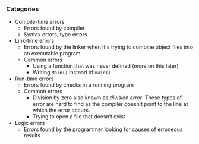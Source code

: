 ### Categories
- Compile-time errors
	- Errors found by compiler
	- Syntax errors, type errors
- Link-time errors
	- Errors found by the linker when it's trying to combine object files into an executable program
	- Common errors
		- Using a function that was never defined (more on this later)
		- Writing `Main()` instead of `main()`
- Run-time errors
	- Errors found by checks in a running program
	- Common errors
		- Division by zero also known as _division error_. These types of error are hard to find as the compiler doesn’t point to the line at which the error occurs.
		- Trying to open a file that doesn’t exist
- Logic errors
	- Errors found by the programmer looking for  causes of erroneous results